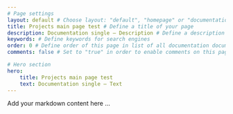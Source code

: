 ```yaml
---
# Page settings
layout: default # Choose layout: "default", "homepage" or "documentation-archive"
title: Projects main page test # Define a title of your page
description: Documentation single — Description # Define a description of your page
keywords: # Define keywords for search engines
order: 0 # Define order of this page in list of all documentation documents
comments: false # Set to "true" in order to enable comments on this page. Make sure you properly setup "disqus_forum_shortname" variable in "_config.yml"

# Hero section
hero:
    title: Projects main page test
    text: Documentation single — Text
---
```


Add your markdown content here ...
